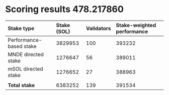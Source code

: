 # Scoring results 478.217860

| Stake type              | Stake (SOL) | Validators | Stake-weighted performance |
|:------------------------|:------------|:-----------|:---------------------------|
| Performance-based stake | 3829953     | 100        | 393232                     |
| MNDE directed stake     | 1276647     | 56         | 389011                     |
| mSOL directed stake     | 1276652     | 27         | 388963                     |
|                         |             |            |                            |
| **Total stake**         | 6383252     | 139        | 391534                     |
